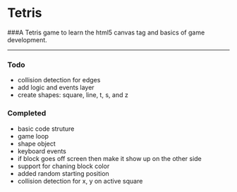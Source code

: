 Tetris
======

###A Tetris game to learn the html5 canvas tag and basics of game development.

------

### Todo
- collision detection for edges
- add logic and events layer
- create shapes: square, line, t, s, and z

### Completed
- basic code struture
- game loop
- shape object
- keyboard events
- if block goes off screen then make it show up on the other side
- support for chaning block color
- added random starting position
- collision detection for x, y on active square
